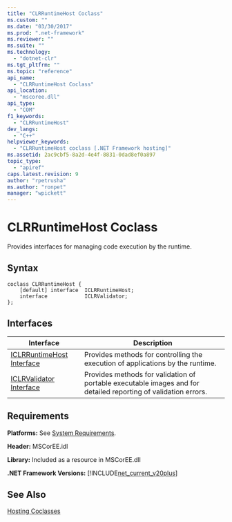 ```yaml
---
title: "CLRRuntimeHost Coclass"
ms.custom: ""
ms.date: "03/30/2017"
ms.prod: ".net-framework"
ms.reviewer: ""
ms.suite: ""
ms.technology: 
  - "dotnet-clr"
ms.tgt_pltfrm: ""
ms.topic: "reference"
api_name: 
  - "CLRRuntimeHost Coclass"
api_location: 
  - "mscoree.dll"
api_type: 
  - "COM"
f1_keywords: 
  - "CLRRuntimeHost"
dev_langs: 
  - "C++"
helpviewer_keywords: 
  - "CLRRuntimeHost coclass [.NET Framework hosting]"
ms.assetid: 2ac9cbf5-8a2d-4e4f-8831-0dad8ef0a897
topic_type: 
  - "apiref"
caps.latest.revision: 9
author: "rpetrusha"
ms.author: "ronpet"
manager: "wpickett"
---
```

# CLRRuntimeHost Coclass
Provides interfaces for managing code execution by the runtime.  
  
## Syntax  
  
```  
coclass CLRRuntimeHost {  
    [default] interface  ICLRRuntimeHost;  
    interface            ICLRValidator;  
};  
```  
  
## Interfaces  
  
|Interface|Description|  
|---------------|-----------------|  
|[ICLRRuntimeHost Interface](../../../../docs/framework/unmanaged-api/hosting/iclrruntimehost-interface.md)|Provides methods for controlling the execution of applications by the runtime.|  
|[ICLRValidator Interface](../../../../docs/framework/unmanaged-api/hosting/iclrvalidator-interface.md)|Provides methods for validation of portable executable images and for detailed reporting of validation errors.|  
  
## Requirements  
 **Platforms:** See [System Requirements](../../../../docs/framework/get-started/system-requirements.md).  
  
 **Header:** MSCorEE.idl  
  
 **Library:** Included as a resource in MSCorEE.dll  
  
 **.NET Framework Versions:** [!INCLUDE[net_current_v20plus](../../../../includes/net-current-v20plus-md.md)]  
  
## See Also  
 [Hosting Coclasses](../../../../docs/framework/unmanaged-api/hosting/hosting-coclasses.md)
